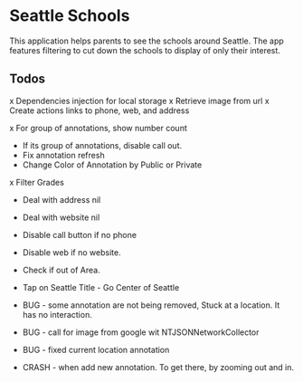 # Seattle Schools
This application helps parents to see the schools around Seattle. The app features filtering to cut down the schools to display of only their interest.

## Todos
x Dependencies injection for local storage
x Retrieve image from url
x Create actions links to phone, web, and address

x For group of annotations, show number count
- If its group of annotations, disable call out.
- Fix annotation refresh
- Change Color of Annotation by Public or Private

x Filter Grades
- Deal with address nil
- Deal with website nil
- Disable call button if no phone
- Disable web if no website.
- Check if out of Area.

- Tap on Seattle Title - Go Center of Seattle

- BUG - some annotation are not being removed, Stuck at a location. It has no interaction.
- BUG - call for image from google wit NTJSONNetworkCollector
- BUG - fixed current location annotation
- CRASH - when add new annotation. To get there, by zooming out and in.
